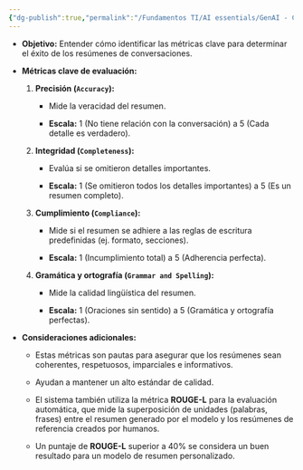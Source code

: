 ```yaml
---
{"dg-publish":true,"permalink":"/Fundamentos TI/AI essentials/GenAI - CCAI/Improve Agent Productivity using LLMs/Agent Summarization (Custom)/06 Model Evaluation/"}
---
```


- **Objetivo:** Entender cómo identificar las métricas clave para determinar el éxito de los resúmenes de conversaciones.
    
- **Métricas clave de evaluación:**
    
    1. **Precisión (`Accuracy`):**
        
        - Mide la veracidad del resumen.
            
        - **Escala:** 1 (No tiene relación con la conversación) a 5 (Cada detalle es verdadero).
            
    2. **Integridad (`Completeness`):**
        
        - Evalúa si se omitieron detalles importantes.
            
        - **Escala:** 1 (Se omitieron todos los detalles importantes) a 5 (Es un resumen completo).
            
    3. **Cumplimiento (`Compliance`):**
        
        - Mide si el resumen se adhiere a las reglas de escritura predefinidas (ej. formato, secciones).
            
        - **Escala:** 1 (Incumplimiento total) a 5 (Adherencia perfecta).
            
    4. **Gramática y ortografía (`Grammar and Spelling`):**
        
        - Mide la calidad lingüística del resumen.
            
        - **Escala:** 1 (Oraciones sin sentido) a 5 (Gramática y ortografía perfectas).
            
- **Consideraciones adicionales:**
    
    - Estas métricas son pautas para asegurar que los resúmenes sean coherentes, respetuosos, imparciales e informativos.
        
    - Ayudan a mantener un alto estándar de calidad.
        
    - El sistema también utiliza la métrica **ROUGE-L** para la evaluación automática, que mide la superposición de unidades (palabras, frases) entre el resumen generado por el modelo y los resúmenes de referencia creados por humanos.
        
    - Un puntaje de **ROUGE-L** superior a 40% se considera un buen resultado para un modelo de resumen personalizado.